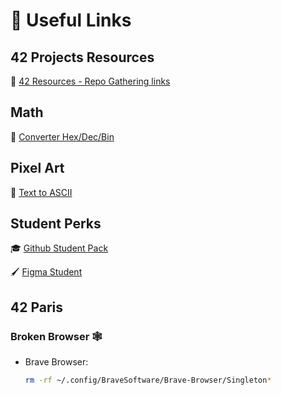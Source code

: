 # 🔗 Useful Links

## 42 Projects Resources

📑 [42 Resources - Repo Gathering links](https://github.com/jotavare/42-resources)

## Math

:abacus: [Converter Hex/Dec/Bin](https://www.mathsisfun.com/binary-decimal-hexadecimal-converter.html)

## Pixel Art

🎨 [Text to ASCII](https://patorjk.com/software/taag/#p=display&f=Bulbhead&t=Fractol)

## Student Perks

🎓 [Github Student Pack](https://education.github.com/pack)

🖌️ [Figma Student](https://www.figma.com/fr/education/)

## 42 Paris

### Broken Browser 🕸️

- Brave Browser:
  ```bash
  rm -rf ~/.config/BraveSoftware/Brave-Browser/Singleton*
  ```